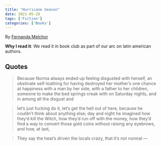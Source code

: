 ```yaml
---
title: "Hurricane Season"
date: 2021-05-29
tags: ['Fiction']
categories: ['Books']
---
```



By [Fernanda Melchor](https://en.wikipedia.org/wiki/Fernanda_Melchor)
  

**Why I read it**: We read it in book club as part of our arc on latin american authors. 



## Quotes

> Because Norma always ended up feeling disgusted with herself, an obstinate self-loathing for having destroyed her mother’s one chance at happiness with a man by her side, with a father to her children, someone to make the bed springs creak with on Saturday nights, and in among all the disgust and

<!-- -->

> let’s just fucking do it, let’s get the hell out of here, because he couldn’t think about anything else; day and night he imagined how they’d kill the Witch, how they’d run off with the money, how they’d find a way to convert those gold coins without raising any eyebrows, and how, at last,
<!-- -->

> They say the heat’s driven the locals crazy, that it’s not normal —


